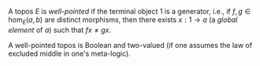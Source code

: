 A topos $E$ is <i>well-pointed</i> if the terminal object 1 is a generator, i.e., if $f, g \in \hom_E(a, b)$ are distinct morphisms, then there exists $x: 1 \to a$ (a <i>global element</i> of $a$) such that $f x \neq g x$. 

A well-pointed topos is Boolean and two-valued (if one assumes the law of excluded middle in one's meta-logic). 
